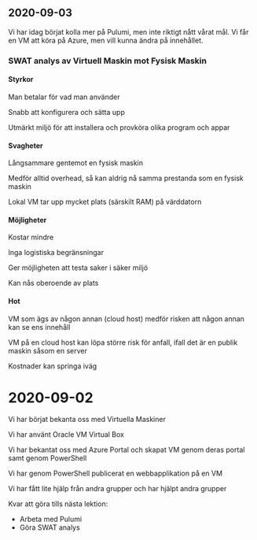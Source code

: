
## 2020-09-03

Vi har idag börjat kolla mer på Pulumi, men inte riktigt nått vårat mål. Vi får en VM att köra på Azure, men vill kunna ändra på innehållet.

### SWAT analys av Virtuell Maskin mot Fysisk Maskin

#### Styrkor

Man betalar för vad man använder

Snabb att konfigurera och sätta upp

Utmärkt miljö för att installera och provköra olika program och appar

#### Svagheter

Långsammare gentemot en fysisk maskin

Medför alltid overhead, så kan aldrig nå samma prestanda som en fysisk maskin

Lokal VM tar upp mycket plats (särskilt RAM) på värddatorn

#### Möjligheter

Kostar mindre 

Inga logistiska begränsningar

Ger möjligheten att testa saker i säker miljö

Kan nås oberoende av plats

#### Hot

VM som ägs av någon annan (cloud host) medför risken att någon annan kan se ens innehåll

VM på en cloud host kan löpa större risk för anfall, ifall det är en publik maskin såsom en server 

Kostnader kan springa iväg


# 2020-09-02
Vi har börjat bekanta oss med Virtuella Maskiner

Vi har använt Oracle VM Virtual Box

Vi har bekantat oss med Azure Portal och skapat VM genom deras portal samt genom PowerShell

Vi har genom PowerShell publicerat en webbapplikation på en VM

Vi har fått lite hjälp från andra grupper och har hjälpt andra grupper

Kvar att göra tills nästa lektion: 
* Arbeta med Pulumi
* Göra SWAT analys



